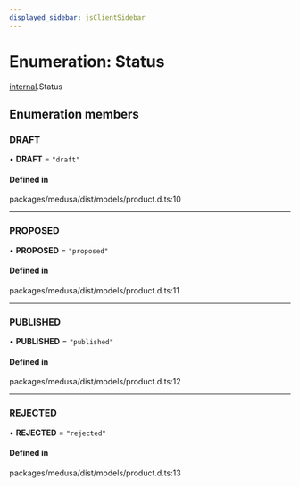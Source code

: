 ```yaml
---
displayed_sidebar: jsClientSidebar
---
```


# Enumeration: Status

[internal](../modules/internal.md).Status

## Enumeration members

### DRAFT

• **DRAFT** = `"draft"`

#### Defined in

packages/medusa/dist/models/product.d.ts:10

___

### PROPOSED

• **PROPOSED** = `"proposed"`

#### Defined in

packages/medusa/dist/models/product.d.ts:11

___

### PUBLISHED

• **PUBLISHED** = `"published"`

#### Defined in

packages/medusa/dist/models/product.d.ts:12

___

### REJECTED

• **REJECTED** = `"rejected"`

#### Defined in

packages/medusa/dist/models/product.d.ts:13
